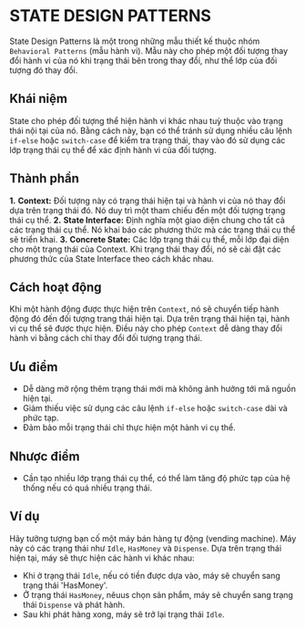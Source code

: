 # STATE DESIGN PATTERNS

State Design Patterns là một trong những mẫu thiết kế thuộc nhóm `Behavioral Patterns` (mẫu hành vi). Mẫu này cho phép một đối tượng thay đổi hành vi của nó khi trạng thái bên trong thay đổi, như thể lớp của đối tượng đó thay đổi.

## Khái niệm

State cho phép đối tượng thể hiện hành vi khác nhau tuỳ thuộc vào trạng thái nội tại của nó. Bằng cách này, bạn có thể tránh sử dụng nhiều câu lệnh `if-else` hoặc `switch-case` để kiểm tra trạng thái, thay vào đó sử dụng các lớp trạng thái cụ thể để xác định hành vi của đối tượng.

## Thành phần

**1.** **Context:** Đối tượng này có trạng thái hiện tại và hành vi của nó thay đổi dựa trên trạng thái đó. Nó duy trì một tham chiếu đến một đối tượng trạng thái cụ thể.
**2.** **State Interface:** Định nghĩa một giao diện chung cho tất cả các trạng thái cụ thể. Nó khai báo các phương thức mà các trạng thái cụ thể sẽ triển khai.
**3.** **Concrete State:** Các lớp trạng thái cụ thể, mỗi lớp đại diện cho một trạng thái của Context. Khi trạng thái thay đổi, nó sẽ cài đặt các phương thức của State Interface theo cách khác nhau.

## Cách hoạt động

Khi một hành động được thực hiện trên `Context`, nó sẽ chuyển tiếp hành động đó đến đối tượng trang thái hiện tại. Dựa trên trạng thái hiện tại, hành vi cụ thể sẽ được thực hiện. Điều này cho phép `Context` dễ dàng thay đổi hành vi bằng cách chỉ thay đổi đối tượng trạng thái.

## Ưu điểm

- Dễ dàng mở rộng thêm trạng thái mới mà không ảnh hưởng tới mã nguồn hiện tại.
- Giảm thiếu việc sử dụng các câu lệnh `if-else` hoặc `switch-case` dài và phức tạp.
- Đảm bảo mỗi trạng thái chỉ thực hiện một hành vi cụ thể.

## Nhược điểm

- Cần tạo nhiều lớp trạng thái cụ thể, có thể làm tăng độ phức tạp của hệ thống nếu có quá nhiều trạng thái.

## Ví dụ

Hãy tưởng tượng bạn cố một máy bán hàng tự động (vending machine). Máy này có các trạng thái như `Idle`, `HasMoney` và `Dispense`. Dựa trên trạng thái hiện tại, máy sẽ thực hiện các hành vi khác nhau:

- Khi ở trạng thái `Idle`, nếu có tiền được dựa vào, máy sẽ chuyển sang trạng thái 'HasMoney'.
- Ở trạng thái `HasMoney`, nêuus chọn sản phẩm, máy sẽ chuyển sang trạng thái `Dispense` và phát hành.
- Sau khi phát hàng xong, máy sẽ trở lại trạng thái `Idle`.